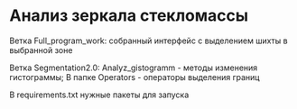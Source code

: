 # Анализ зеркала стекломассы

Ветка Full_program_work: собранный интерфейс с выделением шихты в выбранной зоне

Ветка Segmentation2.0: Analyz_gistogramm - методы изменения гистограммы; В папке Operators - операторы выделения границ 

В requirements.txt нужные пакеты для запуска

